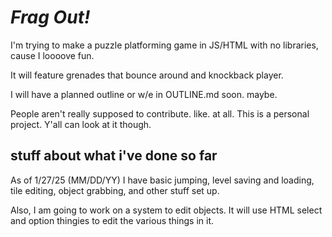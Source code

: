 # ***Frag Out!***

I'm trying to make a puzzle platforming game in JS/HTML with no libraries, cause I loooove fun.

It will feature grenades that bounce around and knockback player.

I will have a planned outline or w/e in OUTLINE.md soon. maybe.

People aren't really supposed to contribute. like. at all. This is a personal project. Y'all can look at it though.

## stuff about what i've done so far

As of 1/27/25 (MM/DD/YY) I have basic jumping, level saving and loading, tile editing, object grabbing, and other stuff set up.

Also, I am going to work on a system to edit objects. It will use HTML select and option thingies to edit the various things in it.

